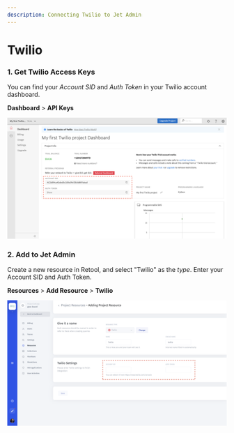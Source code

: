 ```yaml
---
description: Connecting Twilio to Jet Admin
---
```


# Twilio

### 1. Get Twilio Access Keys

You can find your _Account SID_ and _Auth Token_ in your Twilio account dashboard.

**Dashboard** &gt; **API Keys**

![](../../.gitbook/assets/screen-shot-2020-02-11-at-1.20.20-pm.png)

### 2. Add to **Jet Admin**

Create a new resource in Retool, and select "Twilio" as the _type_. Enter your Account SID and Auth Token.

**Resources** &gt; **Add Resource** &gt; **Twilio**

![](../../.gitbook/assets/screen-shot-2020-03-04-at-1.11.52-am.png)

